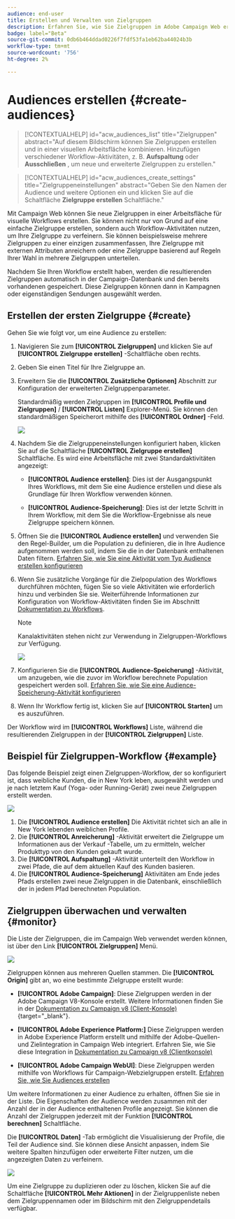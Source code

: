 ```yaml
---
audience: end-user
title: Erstellen und Verwalten von Zielgruppen
description: Erfahren Sie, wie Sie Zielgruppen im Adobe Campaign Web erstellen und verwalten
badge: label="Beta"
source-git-commit: 0db6b464ddad0226f7fdf53fa1eb62ba44024b3b
workflow-type: tm+mt
source-wordcount: '756'
ht-degree: 2%

---
```



# Audiences erstellen {#create-audiences}

>[!CONTEXTUALHELP]
>id="acw_audiences_list"
>title="Zielgruppen"
>abstract="Auf diesem Bildschirm können Sie Zielgruppen erstellen und in einer visuellen Arbeitsfläche kombinieren. Hinzufügen verschiedener Workflow-Aktivitäten, z. B. **Aufspaltung** oder **Ausschließen** , um neue und erweiterte Zielgruppen zu erstellen."

>[!CONTEXTUALHELP]
>id="acw_audiences_create_settings"
>title="Zielgruppeneinstellungen"
>abstract="Geben Sie den Namen der Audience und weitere Optionen ein und klicken Sie auf die Schaltfläche **Zielgruppe erstellen** Schaltfläche."

Mit Campaign Web können Sie neue Zielgruppen in einer Arbeitsfläche für visuelle Workflows erstellen. Sie können nicht nur von Grund auf eine einfache Zielgruppe erstellen, sondern auch Workflow-Aktivitäten nutzen, um Ihre Zielgruppe zu verfeinern. Sie können beispielsweise mehrere Zielgruppen zu einer einzigen zusammenfassen, Ihre Zielgruppe mit externen Attributen anreichern oder eine Zielgruppe basierend auf Regeln Ihrer Wahl in mehrere Zielgruppen unterteilen.

Nachdem Sie Ihren Workflow erstellt haben, werden die resultierenden Zielgruppen automatisch in der Campaign-Datenbank und den bereits vorhandenen gespeichert. Diese Zielgruppen können dann in Kampagnen oder eigenständigen Sendungen ausgewählt werden.

## Erstellen der ersten Zielgruppe {#create}

Gehen Sie wie folgt vor, um eine Audience zu erstellen:

1. Navigieren Sie zum **[!UICONTROL Zielgruppen]** und klicken Sie auf **[!UICONTROL Zielgruppe erstellen]** -Schaltfläche oben rechts.
1. Geben Sie einen Titel für Ihre Zielgruppe an.
1. Erweitern Sie die **[!UICONTROL Zusätzliche Optionen]** Abschnitt zur Konfiguration der erweiterten Zielgruppenparameter.

   Standardmäßig werden Zielgruppen im **[!UICONTROL Profile und Zielgruppen]** / **[!UICONTROL Listen]** Explorer-Menü. Sie können den standardmäßigen Speicherort mithilfe des **[!UICONTROL Ordner]** -Feld.

   ![](assets/audiences-settings.png)

1. Nachdem Sie die Zielgruppeneinstellungen konfiguriert haben, klicken Sie auf die Schaltfläche **[!UICONTROL Zielgruppe erstellen]** Schaltfläche. Es wird eine Arbeitsfläche mit zwei Standardaktivitäten angezeigt:

   * **[!UICONTROL Audience erstellen]**: Dies ist der Ausgangspunkt Ihres Workflows, mit dem Sie eine Audience erstellen und diese als Grundlage für Ihren Workflow verwenden können.

   * **[!UICONTROL Audience-Speicherung]**: Dies ist der letzte Schritt in Ihrem Workflow, mit dem Sie die Workflow-Ergebnisse als neue Zielgruppe speichern können.

1. Öffnen Sie die **[!UICONTROL Audience erstellen]** und verwenden Sie den Regel-Builder, um die Population zu definieren, die in Ihre Audience aufgenommen werden soll, indem Sie die in der Datenbank enthaltenen Daten filtern. [Erfahren Sie, wie Sie eine Aktivität vom Typ Audience erstellen konfigurieren](../workflows/activities/build-audience.md)

1. Wenn Sie zusätzliche Vorgänge für die Zielpopulation des Workflows durchführen möchten, fügen Sie so viele Aktivitäten wie erforderlich hinzu und verbinden Sie sie. Weiterführende Informationen zur Konfiguration von Workflow-Aktivitäten finden Sie im Abschnitt [Dokumentation zu Workflows](../workflows/activities/about-activities.md).

   >[!NOTE]
   >
   >Kanalaktivitäten stehen nicht zur Verwendung in Zielgruppen-Workflows zur Verfügung.

   ![](assets/audience-creation-canvas.png)

1. Konfigurieren Sie die **[!UICONTROL Audience-Speicherung]** -Aktivität, um anzugeben, wie die zuvor im Workflow berechnete Population gespeichert werden soll. [Erfahren Sie, wie Sie eine Audience-Speicherung-Aktivität konfigurieren](../workflows/activities/save-audience.md)

1. Wenn Ihr Workflow fertig ist, klicken Sie auf **[!UICONTROL Starten]** um es auszuführen.

Der Workflow wird im **[!UICONTROL Workflows]** Liste, während die resultierenden Zielgruppen in der **[!UICONTROL Zielgruppen]** Liste.

## Beispiel für Zielgruppen-Workflow {#example}

Das folgende Beispiel zeigt einen Zielgruppen-Workflow, der so konfiguriert ist, dass weibliche Kunden, die in New York leben, ausgewählt werden und je nach letztem Kauf (Yoga- oder Running-Gerät) zwei neue Zielgruppen erstellt werden.

![](assets/audiences-example.png)

1. Die **[!UICONTROL Audience erstellen]** Die Aktivität richtet sich an alle in New York lebenden weiblichen Profile.
1. Die **[!UICONTROL Anreicherung]** -Aktivität erweitert die Zielgruppe um Informationen aus der Verkauf -Tabelle, um zu ermitteln, welcher Produkttyp von den Kunden gekauft wurde.
1. Die **[!UICONTROL Aufspaltung]** -Aktivität unterteilt den Workflow in zwei Pfade, die auf dem aktuellen Kauf des Kunden basieren.
1. Die **[!UICONTROL Audience-Speicherung]** Aktivitäten am Ende jedes Pfads erstellen zwei neue Zielgruppen in die Datenbank, einschließlich der in jedem Pfad berechneten Population.

## Zielgruppen überwachen und verwalten {#monitor}

Die Liste der Zielgruppen, die im Campaign Web verwendet werden können, ist über den Link **[!UICONTROL Zielgruppen]** Menü.

![](assets/audiences-list.png)

Zielgruppen können aus mehreren Quellen stammen. Die **[!UICONTROL Origin]** gibt an, wo eine bestimmte Zielgruppe erstellt wurde:

* **[!UICONTROL Adobe Campaign]**: Diese Zielgruppen werden in der Adobe Campaign V8-Konsole erstellt. Weitere Informationen finden Sie in der [Dokumentation zu Campaign v8 (Client-Konsole)](https://experienceleague.adobe.com/docs/campaign/campaign-v8/audience/create-audiences/create-audiences.html?lang=de){target="_blank"}.

* **[!UICONTROL Adobe Experience Platform:]** Diese Zielgruppen werden in Adobe Experience Platform erstellt und mithilfe der Adobe-Quellen- und Zielintegration in Campaign Web integriert. Erfahren Sie, wie Sie diese Integration in [Dokumentation zu Campaign v8 (Clientkonsole)](https://experienceleague.adobe.com/docs/campaign/campaign-v8/connect/ac-aep/ac-aep.html)

* **[!UICONTROL Adobe Campaign WebUI]**: Diese Zielgruppen werden mithilfe von Workflows für Campaign-Webzielgruppen erstellt. [Erfahren Sie, wie Sie Audiences erstellen](create-audience.md)

Um weitere Informationen zu einer Audience zu erhalten, öffnen Sie sie in der Liste. Die Eigenschaften der Audience werden zusammen mit der Anzahl der in der Audience enthaltenen Profile angezeigt. Sie können die Anzahl der Zielgruppen jederzeit mit der Funktion **[!UICONTROL berechnen]** Schaltfläche.

Die **[!UICONTROL Daten]** -Tab ermöglicht die Visualisierung der Profile, die Teil der Audience sind. Sie können diese Ansicht anpassen, indem Sie weitere Spalten hinzufügen oder erweiterte Filter nutzen, um die angezeigten Daten zu verfeinern.

![](assets/audiences-details.png)

Um eine Zielgruppe zu duplizieren oder zu löschen, klicken Sie auf die Schaltfläche **[!UICONTROL Mehr Aktionen]** in der Zielgruppenliste neben dem Zielgruppennamen oder im Bildschirm mit den Zielgruppendetails verfügbar.
